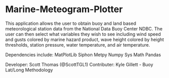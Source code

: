 # Marine-Meteogram-Plotter
This application allows the user to obtain buoy and land based meteorological station data from the National Data Buoy Center NDBC. The user can then select what variables they wish to see including wind speed and gusts colored by marine hazard product, wave height colored by height thresholds, station pressure, water temperature, and air temperature.

Dependencies include:
MatPlotLib
Siphon
Metpy
Numpy
Sys
Math
Pandas

Developer: Scott Thomas (@ScottTGL1)
Contributer: Kyle Gillett - Buoy Lat/Long Methodology
